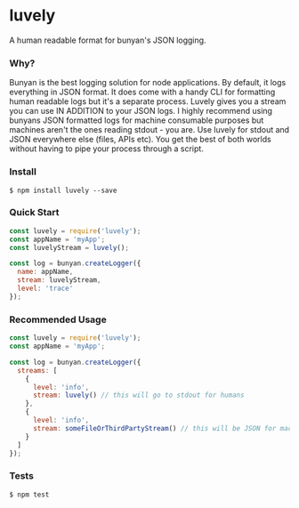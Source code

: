 
# luvely

A human readable format for bunyan's JSON logging.

### Why?
Bunyan is the best logging solution for node applications. By default, it logs everything in JSON format. It does come with a handy CLI for formatting human readable logs but it's a separate process. Luvely gives you a stream you can use IN ADDITION to your JSON logs. I highly recommend using bunyans JSON formatted logs for machine consumable purposes but machines aren't the ones reading stdout - you are. Use luvely for stdout and JSON everywhere else (files, APIs etc). You get the best of both worlds without having to pipe your process through a script.

### Install
```
$ npm install luvely --save
```

### Quick Start
```javascript
const luvely = require('luvely');
const appName = 'myApp';
const luvelyStream = luvely();

const log = bunyan.createLogger({
  name: appName,
  stream: luvelyStream,
  level: 'trace'
});
```

### Recommended Usage
```javascript
const luvely = require('luvely');  
const appName = 'myApp';

const log = bunyan.createLogger({
  streams: [
    {
      level: 'info',
      stream: luvely() // this will go to stdout for humans      
    },
    {
      level: 'info',
      stream: someFileOrThirdPartyStream() // this will be JSON for machines
    }
  ]
});
```

### Tests
```
$ npm test
```
